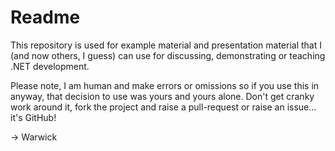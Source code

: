 # Readme

This repository is used for example material and presentation material
that I (and now others, I guess) can use for discussing, demonstrating
or teaching .NET development.

Please note, I am human and make errors or omissions so if you use this in anyway, that decision to use was yours and yours alone.  Don't get cranky
work around it, fork the project and raise a pull-request or raise an issue...
it's GitHub!


-> Warwick
